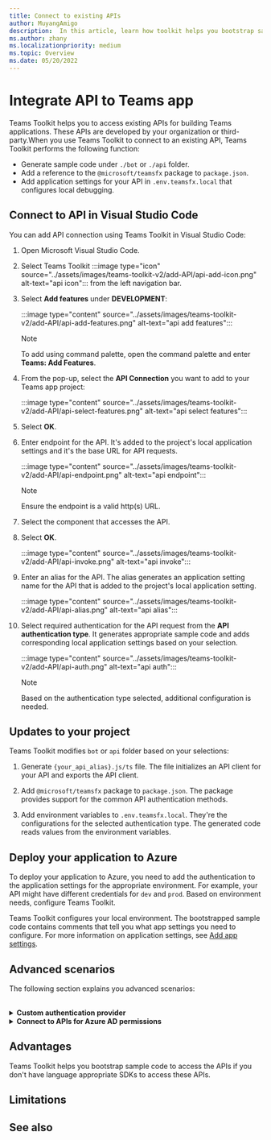 ```yaml
---
title: Connect to existing APIs
author: MuyangAmigo
description:  In this article, learn how toolkit helps you bootstrap sample access to existing APIs. It provides list of different authentication types.
ms.author: zhany
ms.localizationpriority: medium
ms.topic: Overview
ms.date: 05/20/2022
---
```


# Integrate API to Teams app

Teams Toolkit helps you to access existing APIs for building Teams applications. These APIs are developed by your organization or third-party.When you use Teams Toolkit to connect to an existing API, Teams Toolkit performs the following function:

* Generate sample code under `./bot` or `./api` folder.
* Add a reference to the `@microsoft/teamsfx` package to `package.json`.
* Add application settings for your API in  `.env.teamsfx.local` that configures local debugging.

## Connect to API in Visual Studio Code

You can add API connection using Teams Toolkit in Visual Studio Code:

1. Open Microsoft Visual Studio Code.
2. Select Teams Toolkit :::image type="icon" source="../assets/images/teams-toolkit-v2/add-API/api-add-icon.png" alt-text="api icon"::: from the left navigation bar.
3. Select **Add features** under **DEVELOPMENT**:

   :::image type="content" source="../assets/images/teams-toolkit-v2/add-API/api-add-features.png" alt-text="api add features":::

   > [!NOTE]
   > To add using command palette, open the command palette and enter **Teams: Add Features**.

4. From the pop-up, select the **API Connection** you want to add to your Teams app project:

    :::image type="content" source="../assets/images/teams-toolkit-v2/add-API/api-select-features.png" alt-text="api select features":::

5. Select **OK**.

6. Enter endpoint for the API. It's added to the project's local application settings and it's the base URL for API requests.

    :::image type="content" source="../assets/images/teams-toolkit-v2/add-API/api-endpoint.png" alt-text="api endpoint":::

    > [!NOTE]
    > Ensure the endpoint is a valid http(s) URL.

7. Select the component that accesses the API.

8. Select **OK**.

    :::image type="content" source="../assets/images/teams-toolkit-v2/add-API/api-invoke.png" alt-text="api invoke":::

9. Enter an alias for the API. The alias generates an application setting name for the API that is added to the project's local application setting.

    :::image type="content" source="../assets/images/teams-toolkit-v2/add-API/api-alias.png" alt-text="api alias":::

10. Select required authentication for the API request from the **API authentication type**. It generates appropriate sample code and adds corresponding local application settings based on your selection.

     :::image type="content" source="../assets/images/teams-toolkit-v2/add-API/api-auth.png" alt-text="api auth":::

    > [!NOTE]
    > Based on the authentication type selected, additional configuration is needed.

## Updates to your project

 Teams Toolkit modifies `bot` or `api` folder based on your selections:

1. Generate `{your_api_alias}.js/ts` file. The file initializes an API client for your API and exports the API client.

2. Add `@microsoft/teamsfx` package to `package.json`. The package provides support for the common API authentication methods.

3. Add environment variables to `.env.teamsfx.local`. They're the configurations for the selected authentication type. The generated code reads values from the environment variables.

## Deploy your application to Azure

To deploy your application to Azure, you need to add the authentication to the application settings for the appropriate environment. For example, your API might have different credentials for `dev` and `prod`. Based on environment needs, configure Teams Toolkit.

Teams Toolkit configures your local environment. The bootstrapped sample code contains comments that tell you what app settings you need to configure. For more information on application settings, see [Add app settings](https://github.com/OfficeDev/TeamsFx/wiki/%5BDocument%5D-Add-app-settings).

## Advanced scenarios

  The following section explains you advanced scenarios:

<br>

<details>
<summary><b>Custom authentication provider</b></summary>

Besides the authentication provider included in `@microsoft/teamsfx` package, you can also implement customized authentication provider that implements `AuthProvider` interface and use it in `createApiClient(..)` function:

```Bash
import { AuthProvider } from '@microsoft/teamsfx'

class CustomAuthProvider implements AuthProvider {
    constructor() {
        // You can add necessary parameters for your customized logic in constructor
    }

    AddAuthenticationInfo: (config: AxiosRequestConfig) => Promise<AxiosRequestConfig> = async (
        config
    ) => {
        /*
        * The config parameter contains all the request information and can be updated to include extra authentication info.
        * Refer https://axios-http.com/docs/req_config for detailed document for the config object.
        * 
        * Add your customized logic that returns updated config
        */
    };
}
```

</details>

<details>
<summary><b>Connect to APIs for Azure AD permissions</b></summary>
Azure AD authenticates some services. The following list helps to access these services for configuring API permissions.

* [Use Access Control Lists (ACLs)](#access-control-lists-acls)
* [Use Azure AD application permissions](#azure-ad-application-permissions)

Obtaining a token with the right resource scopes for your API depends on the implementation of the API.

You can follow the steps to access these APIs while using:

#### Access Control Lists (ACLs)

   1. Start local debug on cloud environment for your project. It creates an Azure AD Application Registration your Teams application.
  
   2. Open `.fx/states/state.{env}.json`, and note the value of `clientId` under `fx-resource-aad-app-for-teams` property.

   3. Provide the client ID to the API provider to configure ACLs on the API service.

#### Azure AD application permissions

  1. Open `templates/appPackage/aad.template.json` and add following content to `requiredResourceAccess` property:

```JSON
 {
     "resourceAppId": "The AAD App Id for the service providing the API you are connecting to",
     "resourceAccess": [
         {
             "id": "Target API's application permission Id",
             "type": "Role"
         }
     ]
 }
```

   2. Start local debug on cloud environment for your project. It creates an Azure AD Application Registration your Teams application.

   3. Open `.fx/states/state.{env}.json` and note the value of `clientId` under `fx-resource-aad-app-for-teams` property. It's the application client ID.

   4. Grant admin consent for the required application permission, for more information, see [grant admin consent](/azure/active-directory/manage-apps/grant-admin-consent#grant-admin-consent-in-app-registrations).

        > [!NOTE]
        > For application permission use your client ID.
        >
</details>

## Advantages

Teams Toolkit helps you bootstrap sample code to access the APIs if you don't have language appropriate SDKs to access these APIs.

## Limitations

## See also
